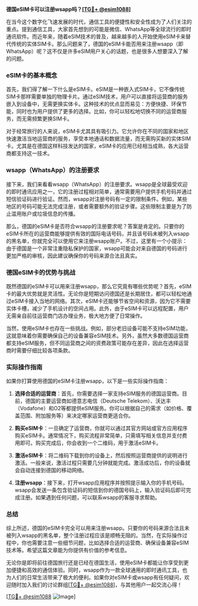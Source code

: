 **德国eSIM卡可以注册wsapp吗？[[TG💪+ @esim1088](https://t.me/s/esim1088)]**

在当今这个数字化飞速发展的时代，通信工具的便捷性和安全性成为了人们关注的重点。提到通信工具，大家首先想到的可能是微信、WhatsApp等全球流行的即时通讯软件。而近年来，随着eSIM技术的普及，越来越多的人开始使用eSIM卡来替代传统的实体SIM卡。那么问题来了，德国的eSIM卡能否用来注册wsapp（即WhatsApp）呢？这不仅是许多eSIM用户关心的话题，也是很多人想要深入了解的问题。

### eSIM卡的基本概念

首先，我们得了解一下什么是eSIM卡。eSIM是一种嵌入式SIM卡，它不像传统SIM卡那样需要单独的物理卡片。通过eSIM技术，用户可以直接将运营商的服务嵌入到设备中，无需更换实体卡。这种技术的优点显而易见：方便快捷、环保节能，同时也为用户提供了更多的选择。比如，你可以轻松地切换不同的运营商服务，而无需频繁更换SIM卡。

对于经常旅行的人来说，eSIM卡尤其具有吸引力。它允许你在不同的国家和地区快速激活当地运营商的服务，享受本地通话和数据流量，而无需购买新的实体SIM卡。尤其是在德国这样科技发达的国家，eSIM卡的应用已经相当成熟，各大运营商都支持这一技术。

### wsapp（WhatsApp）的注册要求

接下来，我们来看看wsapp（WhatsApp）的注册要求。wsapp是全球最受欢迎的即时通讯应用之一，它的注册过程相对简单，通常需要用户提供手机号码并通过短信验证码进行验证。然而，wsapp对注册号码有一定的限制条件。例如，某些地区的号码可能无法完成注册，或者需要额外的验证步骤。这些限制主要是为了防止滥用账户或垃圾信息的传播。

那么，德国的eSIM卡是否符合wsapp的注册要求呢？答案是肯定的。只要你的eSIM卡所在的运营商能够提供有效的国际电话号码，并且该号码未被列入wsapp的黑名单，你就完全可以使用它来注册wsapp账户。不过，这里有一个小提示：由于德国是一个非常注重隐私保护的国家，wsapp可能会对来自德国的号码进行更加严格的审核，因此建议确保你的号码来源合法且真实。

### 德国eSIM卡的优势与挑战

既然德国的eSIM卡可以用来注册wsapp，那么它究竟有哪些优势呢？首先，eSIM卡的最大优势就是灵活性。无论你是短期访问德国还是长期居住，都可以轻松地通过eSIM卡接入当地的网络。其次，eSIM卡还能够节省空间和资源，因为它不需要实体卡槽，减少了手机设计的空间占用。此外，由于eSIM卡可以远程配置，用户无需亲自前往运营商门店办理业务，极大地方便了日常操作。

当然，使用eSIM卡也存在一些挑战。例如，部分老旧设备可能不支持eSIM功能，这就意味着你需要确保自己的设备兼容eSIM技术。另外，虽然大多数德国运营商都支持eSIM服务，但不同运营商之间的资费政策可能存在差异，因此在选择运营商时需要仔细比较各项条款。

### 实际操作指南

如果你打算使用德国的eSIM卡注册wsapp，以下是一些实际操作指南：

1. **选择合适的运营商**：首先，你需要选择一家支持eSIM服务的德国运营商。目前，德国的主要运营商如德意志电信（Deutsche Telekom）、沃达丰（Vodafone）和O2等都提供eSIM服务。你可以根据自己的需求（如价格、覆盖范围、附加服务等）来决定哪家运营商更适合你。

2. **购买eSIM卡**：一旦确定了运营商，你就可以通过其官方网站或官方应用程序购买eSIM卡。通常情况下，购买流程非常简单，只需填写相关信息并支付费用即可。购买完成后，你会收到一个二维码，用于激活eSIM卡。

3. **激活eSIM卡**：将二维码下载到你的设备上，然后按照运营商提供的说明进行激活。一般来说，激活过程只需要几分钟就能完成。激活成功后，你的设备就会自动连接到德国的移动网络。

4. **注册wsapp**：接下来，打开wsapp应用程序并按照提示输入你的手机号码。wsapp会发送一条包含验证码的短信到你的德国号码上，输入验证码后即可完成注册。如果遇到任何问题，可以联系wsapp的客服寻求帮助。

### 总结

综上所述，德国的eSIM卡完全可以用来注册wsapp。只要你的号码来源合法且未被列入wsapp的黑名单，整个注册过程应该是顺畅无阻的。当然，在实际操作过程中，你也需要注意一些细节问题，比如选择合适的运营商、确保设备兼容eSIM技术等。希望这篇文章能为你提供有价值的参考信息。

无论你是即将前往德国旅行还是已经在德国生活，使用eSIM卡都能让你享受到更加便捷和高效的通信体验。同时，wsapp作为一款全球通用的即时通讯工具，也为人们的日常生活带来了极大的便利。如果你对eSIM卡或wsapp有任何疑问，欢迎随时加入我们的讨论群组[[TG💪+ @esim1088](https://t.me/s/esim1088)]，与其他用户一起交流心得！

[[TG💪+ @esim1088](https://t.me/s/esim1088) ![Image](https://i.postimg.cc/4NQfJmqS/Snipaste-2025-05-13-00-14-12.png)]